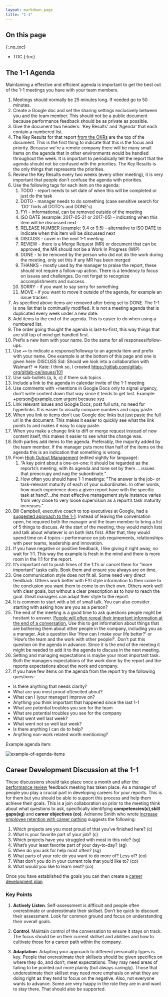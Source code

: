```yaml
---
layout: markdown_page
title: "1-1"
---
```

## On this page
{:.no_toc}

- TOC
{:toc}

## The 1-1 Agenda

Maintaining a effective and efficient agenda is important to get the best out of the 1-1 meetings you have with your team members.

1. Meetings should normally be 25 minutes long. If needed go to 50 minutes.
1. Create a Google doc and set the sharing settings exclusively between you and the team member. This should not be a public document because performance feedback should be as private as possible.
1. Give the document two headers: 'Key Results' and 'Agenda' that each contain a numbered list.
1. The Key Results for that report [from the OKRs](https://about.gitlab.com/okrs/) are the top of the document. This is the first thing to indicate that this is the focus and priority. Because we're a remote company there will be many small items on the agenda that in other environments would be handled throughout the week. It is important to periodically tell the report that the agenda should not be confused with the priorities. The Key Results is the only things that represents the priorities.
1. Review the Key Results every two weeks (every other meeting), it is very important that people don't confuse the agenda with priorities.
1. Use the following tags for each item on the agenda:
    1. TODO - report needs to set date of when this will be completed or just do the task
    1. DOTO - manager needs to do something (case sensitive search for 'DO' finds all DOTO's and DONE's)
    1. FYI - informational, can be removed outside of the meeting
    1. ISO DATE (example: 2017-05-21 or 2017-05) - indicating when this item will be discussed next
    1. RELEASE NUMBER (example: 9.4 or 9.5) - alternative to ISO DATE to indicate when this item will be discussed next
    1. DISCUSS - cover in the next 1-1 meeting
    1. REVIEW - there is a Merge Request (MR) or document that can be approved, the MR should not be a Work In Progress (WIP)
    1. DONE - to be removed by the person who did not do the work during the meeting, only set this if any MR has been merged
    1. THANKS - mostly used by the manager to praise the report, these should not require a follow-up action. There is a tendency to focus on issues and challenges. Do not forget to recognize accomplishments and success.
    1. SORRY - if you want to say sorry for something.
    1. MOVE - if you want to move it outside of the agenda, for example an issue tracker.
1. As specified above items are removed after being set to DONE. The 1-1 is one list that is continually modified. It is not a meeting agenda that is duplicated every week under a new date.
1. Add items to the end of the agenda. This is easier to do when using a numbered list.
1. The order going thought the agenda is last-to-first, this way things that are still top of mind get handled first.
1. Prefix a new item with your name. Do the same for all responses/follow-ups.
1. Use `=>` to indicate a response/followup to an agenda item and prefix with your name. One example is at the bottom of this page and one is given here: DISCUSS Sid: Should we look into a collaboration with Walmart? => Kate: I think so, I created https://gitlab.com/gitlab-org/gitlab-ce/issues/101
1. Use sub-bullets (a, b, c) if there sub topics .
1. Include a link to the agenda in calendar invite of the 1-1 meeting
1. Use comments with +mentions in Google Docs only to signal urgency, don't write content down that way since it tends to get lost. Example: +person@example.com urgent because xyz
1. Link relevant issues and Google Docs, post full urls, no need for hyperlinks. It is easier to visually compare numbers and copy paste.
1. When you link to items don't use Google doc links but just paste the full url in the document. This makes it easier to quickly see what the link points to and makes it easy to copy paste.
1. When you make a change link to diff or merge request instead of new content itself, this makes it easier to see what the change was.
1. Both parties add items to the agenda. Preferably, the majority added by the team member. If the manager puts more than half of the items on the agenda this is an indication that something is wrong.
1. From [High Output Management](https://getlighthouse.com/blog/high-output-management/) (edited sightly for language):
    1. “A key point about a one-on-one: it should be regarded as the reports’s meeting, with its agenda and tone set by them ... issues that preoccupy and nag the subordinate.”
    1. How often you should have 1-1 meetings: "The answer is the job- or task-relevant maturity of each of your subordinates. In other words, how much experience does a given report have with the specific task at hand?...the most effective management style instance varies from very close to very loose supervision as a report’s task maturity increases."
1. Bill Campbell, executive coach to top executives at Google, had a [suggested approach to the 1-1](https://alearningaday.com/2015/11/29/bill-campbell-style-1-1/). Instead of leaving the conversation open, he required both the manager and the team member to bring a list of 5 things to discuss. At the start of the meeting, they would match lists and talk about whatever is on both lists first. After that, they would spend time on 4 topics – performance on job requirements, relationships with peer teams, leadership and innovation.
1. If you have negative or positive feedback, I like giving it right away, no wait for 1:1. This way the example is fresh in the mind and there is more room in the 1:1 for the report.
1. It’s important not to push times of the 1:1’s or cancel them for “more important” tasks calls. Book them and ensure you always are on time.
1. One communication style does not fit all. Some need very direct feedback. Others work better with FYI style information to then come to the conclusion you want them to come to on their own. Others work well with clear goals, but without a clear prescription as to how to reach the goal. Great managers can adapt their style to the report.
1. It is common to start with a bit of small talk. You can also consider starting with asking how are you as a person?
1. The end of the meeting is a good time to ask questions people might be hesitant to answer. [People will often reveal their important information at the end of a conversation.](https://leadingstrategicinitiatives.com/2011/07/19/use-the-columbo-question-to-get-strategic-information/) Use this to get information about things that are bothering them about other people in the company, including you as a manager. Ask a question like 'How can I make your life better?' or 'How’s the team and the work with other people?'. Don't put this question on the agenda in advance. Since it is the end of the meeting it might be needed to add it to the agenda to discuss in the next meeting.
1. Setting and managing expectations is maybe your most important task. Both the managers expectations of the work done by the report and the reports expectations about the work and company.
1. If you have few items on the agenda from the report try the following questions:
  - Is there anything that needs clarity?
  - What are you most proud of/excited about?
  - What can I (your manager) improve on?
  - Anything you think important that happened since the last 1-1
  - What are potential troubles you see for the team
  - What are potential troubles you see for the company
  - What went well last week?
  - What went not so well last week?
  - Is there anything I can do to help?
  - Anything non-work related worth mentioning?

Example agenda item:

![example-of-agenda-items](/images/handbook/1-1.png)

## Career Development Discussion at the 1-1


These discussions should take place once a month and after the [performance review](/handbook/people-operations/performance-reviews/) feedback meeting has taken place. As a manager of people you play a crucial part in developing careers for your reports. This is for them but you should be able to support this process and help them achieve their goals. This is a join collaboration so prior to the meeting think about what questions to ask, specifically identifying **competencies(c)**,**skill gaps(sg)** and **career objectives (co)**. Adrienne Smith who wrote [increase employee retention with career pathing](https://www.geteverwise.com/human-resources/increase-employee-retention-with-career-pathing/) suggests the following:

1. Which projects are you most proud of that you’ve finished here? (c)
1. What is your favorite part of your job? (c)
1. Which projects have you struggled with most in this role? (sg)
1. What’s your least favorite part of your day-to-day? (sg)
1. When do you ask for help most often? (sg)
1. What parts of your role do you want to do more of? Less of? (co)
1. What don’t you do in your current role that you’d like to? (co)
1. What would you like to learn next? (co)

Once you have established the goals you can then create a [career development plan](/handbook/people-operations/learning-and-development/#career-mapping-and-development)

### Key Points

1. **Actively Listen**. Self-assessment is difficult and people often overestimate or underestimate their skillset. Don’t be quick to discount their assessment. Look for common ground and focus on understanding their overall goals.

1. **Control**. Maintain control of the conversation to ensure it stays on track. The focus should be on their current skillset and abilities and how to cultivate those for a career path within the company.

1. **Adaptation**. Adapting your approach to different personality types is key. People that overestimate their skillsets should be given specifics on where they do, and don’t, meet expectations. They may need areas of failing to be pointed out more plainly (but always caringly). Those that underestimate their skillset may need more emphasis on what they are doing right as they tend to focus on the negative. Also, not everyone wants to advance. Some are very happy in the role they are in and want to stay there. That should also be supported.
